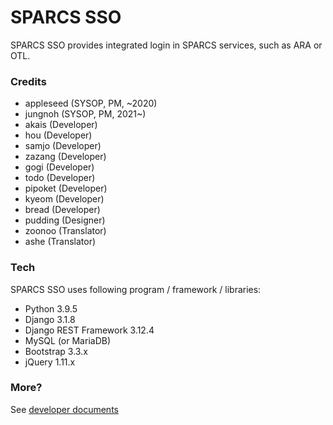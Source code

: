 # SPARCS SSO

SPARCS SSO provides integrated login in SPARCS services, such as ARA or OTL.

### Credits
* appleseed (SYSOP, PM, ~2020)
* jungnoh (SYSOP, PM, 2021~)
* akais (Developer)
* hou (Developer)
* samjo (Developer)
* zazang (Developer)
* gogi (Developer)
* todo (Developer)
* pipoket (Developer)
* kyeom (Developer)
* bread (Developer)
* pudding (Designer)
* zoonoo (Translator)
* ashe (Translator)


### Tech

SPARCS SSO uses following program / framework / libraries:
* Python 3.9.5
* Django 3.1.8
* Django REST Framework 3.12.4
* MySQL (or MariaDB)
* Bootstrap 3.3.x
* jQuery 1.11.x


### More?
See [developer documents](https://wiki.sparcs.org/w/index.php/SPARCS_SSO)
